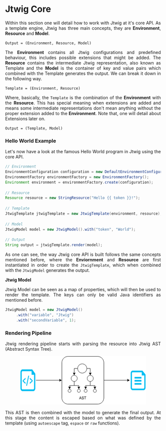 # Jtwig Core

<p style="text-align: justify;">
Within this section one will detail how to work with Jtwig at it's core API. As a template engine, Jtwig has three main concepts, they are <b>Environment</b>, <b>Resource</b> and <b>Model</b>.
</p>

```
Output = (Environment, Resource, Model)
```

<p style="text-align: justify;">
The <b>Environment</b> contains all Jtwig configurations and predefined behaviour, this includes possible extensions that might be added. The <b>Resource</b> contains the intermediate Jtwig representation, also known as Template and the <b>Model</b> is the container of key and value pairs which combined with the Template generates the output. We can break it down in the following way.
</p>

```
Template = (Environment, Resource)
```

<p style="text-align: justify;">
Where, basically, the <code>Template</code> is the combination of the <b>Environment</b> with the <b>Resource</b>. This has special meaning when extensions are added and means some intermediate representations don't mean anything without the proper extension added to the <b>Environment</b>. Note that, one will detail about Extensions later on.
</p>

```
Output = (Template, Model)
```

### Hello World Example

<p style="text-align: justify;">
Let's now have a look at the famous Hello World program in Jtwig using the core API.
</p>


```java
// Environment
EnvironmentConfiguration configuration = new DefaultEnvironmentConfiguration();
EnvironmentFactory environmentFactory = new EnvironmentFactory();
Environment environment = environmentFactory.create(configuration);

// Resource
Resource resource = new StringResource("Hello {{ token }}!");

// Template
JtwigTemplate jtwigTemplate = new JtwigTemplate(environment, resource);

// Model
JtwigModel model = new JtwigModel().with("token", "World");

// Output
String output = jtwigTemplate.render(model);
```

<p style="text-align: justify;">
As one can see, the way Jtwig core API is built follows the same concepts mentioned before, where the <b>Enviornment</b> and <b>Resource</b> are first instantiated in order to create the <code>JtwigTemplate</code>, which when combined with the <code>JtwigModel</code> generates the output.
</p>

**Jtwig Model**

<p style="text-align: justify;">
Jtwig Model can be seen as a map of properties, which will then be used to render the template. The keys can only be valid Java identifiers as mentioned before.
</p>

```java
JtwigModel model = new JtwigModel()
     .with("variable", "Jtwig")
     .with("secondVariable", 1);
```

### Rendering Pipeline

<p style="text-align: justify;">
Jtwig rendering pipeline starts with parsing the resource into Jtwig AST (Abstract Syntax Tree).
</p>

<p style="text-align: center;">
<img src="images/pipeline.png" />
</p>

<p style="text-align: justify;">
This AST is then combined with the model to generate the final output. At this stage the content is escaped based on what was defined by the template (using <code>autoescape</code> tag, <code>espace</code> or <code>raw</code> functions).
</p>